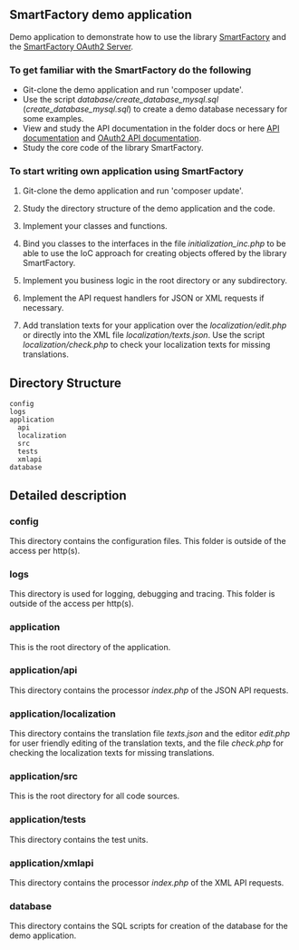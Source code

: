 ## SmartFactory demo application

Demo application to demonstrate how to use the library [SmartFactory](https://github.com/oschildt/SmartFactory) and the [SmartFactory OAuth2 Server](https://github.com/oschildt/SmartFactoryOAuth2).

### To get familiar with the SmartFactory do the following

- Git-clone the demo application and run 'composer update'.
- Use the script *database/create_database_mysql.sql* (*create_database_mysql.sql*) to create a demo database necessary for some examples.
- View and study the API documentation in the folder docs or here [API documentation](http://php-smart-factory.org/smartfactory/) and
[OAuth2 API documentation](http://php-smart-factory.org/oauth2/).
- Study the core code of the library SmartFactory.

### To start writing own application using SmartFactory

1. Git-clone the demo application and run 'composer update'.

2. Study the directory structure of the demo application and the code.

3. Implement your classes and functions.

4. Bind you classes to the interfaces in the file *initialization_inc.php* to be able to use the IoC approach for creating objects offered by the library SmartFactory.

5. Implement you business logic in the root directory or any subdirectory. 

7. Implement the API request handlers for JSON or XML requests if necessary.

8. Add translation texts for your application over the *localization/edit.php* or directly into the XML file *localization/texts.json*. Use the script *localization/check.php* to check your localization texts for missing translations.

## Directory Structure 

```
config
logs
application
  api
  localization
  src
  tests
  xmlapi
database
```

## Detailed description

### config
This directory contains the configuration files. This folder is outside of the access per http(s).

### logs
This directory is used for logging, debugging and tracing. This folder is outside of the access per http(s).

### application
This is the root directory of the application.

### application/api
This directory contains the processor *index.php* of the JSON API requests.

### application/localization
This directory contains the translation file *texts.json* and the editor *edit.php* for user friendly editing of the translation texts, and the file *check.php* for checking the localization texts for missing translations.

### application/src
This is the root directory for all code sources. 

### application/tests
This directory contains the test units.

### application/xmlapi
This directory contains the processor *index.php* of the XML API requests.

### database
This directory contains the SQL scripts for creation of the database for the demo application.





